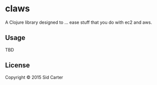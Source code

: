 # claws

A Clojure library designed to ... ease stuff that you do with ec2 and aws.

## Usage

TBD

## License

Copyright © 2015 Sid Carter
